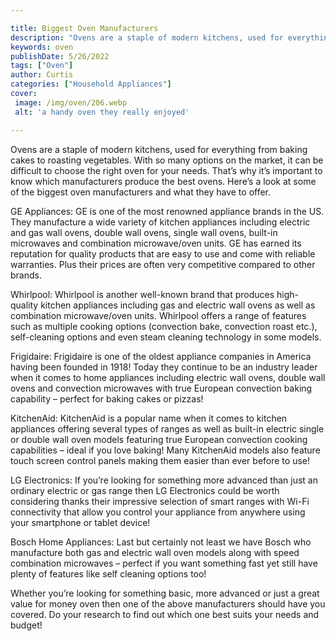 ```yaml
---

title: Biggest Oven Manufacturers
description: "Ovens are a staple of modern kitchens, used for everything from baking cakes to roasting vegetables. With so many options on the m...take a moment to check it out "
keywords: oven
publishDate: 5/26/2022
tags: ["Oven"]
author: Curtis
categories: ["Household Appliances"]
cover: 
 image: /img/oven/206.webp
 alt: 'a handy oven they really enjoyed'

---
```


Ovens are a staple of modern kitchens, used for everything from baking cakes to roasting vegetables. With so many options on the market, it can be difficult to choose the right oven for your needs. That’s why it’s important to know which manufacturers produce the best ovens. Here’s a look at some of the biggest oven manufacturers and what they have to offer.

GE Appliances: GE is one of the most renowned appliance brands in the US. They manufacture a wide variety of kitchen appliances including electric and gas wall ovens, double wall ovens, single wall ovens, built-in microwaves and combination microwave/oven units. GE has earned its reputation for quality products that are easy to use and come with reliable warranties. Plus their prices are often very competitive compared to other brands. 

Whirlpool: Whirlpool is another well-known brand that produces high-quality kitchen appliances including gas and electric wall ovens as well as combination microwave/oven units. Whirlpool offers a range of features such as multiple cooking options (convection bake, convection roast etc.), self-cleaning options and even steam cleaning technology in some models. 

Frigidaire: Frigidaire is one of the oldest appliance companies in America having been founded in 1918! Today they continue to be an industry leader when it comes to home appliances including electric wall ovens, double wall ovens and convection microwaves with true European convection baking capability – perfect for baking cakes or pizzas! 

KitchenAid: KitchenAid is a popular name when it comes to kitchen appliances offering several types of ranges as well as built-in electric single or double wall oven models featuring true European convection cooking capabilities – ideal if you love baking! Many KitchenAid models also feature touch screen control panels making them easier than ever before to use! 

 LG Electronics: If you’re looking for something more advanced than just an ordinary electric or gas range then LG Electronics could be worth considering thanks their impressive selection of smart ranges with Wi-Fi connectivity that allow you control your appliance from anywhere using your smartphone or tablet device! 

 Bosch Home Appliances: Last but certainly not least we have Bosch who manufacture both gas and electric wall oven models along with speed combination microwaves – perfect if you want something fast yet still have plenty of features like self cleaning options too! 

Whether you’re looking for something basic, more advanced or just a great value for money oven then one of the above manufacturers should have you covered. Do your research to find out which one best suits your needs and budget!
